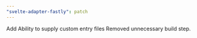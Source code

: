 ```yaml
---
"svelte-adapter-fastly": patch
---
```


Add Ability to supply custom entry files
Removed unnecessary build step.
